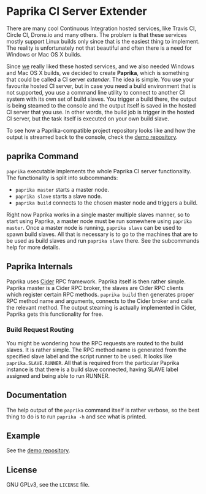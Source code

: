 # Paprika CI Server Extender #

There are many cool Continuous Integration hosted services, like Travis CI,
Circle CI, Drone.io and many others. The problem is that these services mostly
support Linux builds only since that is the easiest thing to implement. The
reality is unfortunately not that beautiful and often there is a need for
Windows or Mac OS X builds.

Since [we](https://www.salsitasoft.com) really liked these hosted services, and
we also needed Windows and Mac OS X builds, we decided to create **Paprika**,
which is something that could be called a CI server *extender*. The idea is simple.
You use your favourite hosted CI server, but in case you need a build environment
that is not supported, you use a command line utility to connect to another
CI system with its own set of build slaves. You trigger a build there, the
output is being steamed to the console and the output itself is saved in the
hosted CI server that you use. In other words, the build job is trigger in the
hosted CI server, but the task itself is executed on your own build slave.

To see how a Paprika-compatible project repository looks like and how the output
is streamed back to the console, check the
[demo repository](https://github.com/paprikaci/paprika-example).

## paprika Command

`paprika` executable implements the whole Paprika CI server functionality. The
functionality is split into subcommands:

* `paprika master` starts a master node.
* `paprika slave` starts a slave node.
* `paprika build` connects to the chosen master node and triggers a build.

Right now Paprika works in a single master multiple slaves manner, so to start
using Paprika, a master node must be run somewhere using `paprika master`. Once
a master node is running, `paprika slave` can be used to spawn build slaves. All
that is necessary is to go to the machines that are to be used as build slaves
and run `paprika slave` there. See the subcommands help for more details.

## Paprika Internals ##

Paprika uses [Cider](https://github.com/cider) RPC framework. Paprika itself is
then rather simple. Paprika master is a Cider RPC broker, the slaves are Cider
RPC clients which register certain RPC methods. `paprika build` then generates
proper RPC method name and arguments, connects to the Cider broker and calls
the relevant method. The output steaming is actually implemented in Cider,
Paprika gets this functionality for free.

### Build Request Routing ###

You might be wondering how the RPC requests are routed to the build slaves. It
is rather simple. The RPC method name is generated from the specified slave
label and the script runner to be used. It looks like `paprika.SLAVE.RUNNER`.
All that is required from the particular Paprika instance is that there is a
build slave connected, having SLAVE label assigned and being able to run RUNNER.

## Documentation ##

The help output of the `paprika` command itself is rather verbose, so the best
thing to do is to run `paprika -h` and see what is printed.

## Example ##

See the [demo repository](https://github.com/paprikaci/paprika-example).

## License ##

GNU GPLv3, see the `LICENSE` file.
